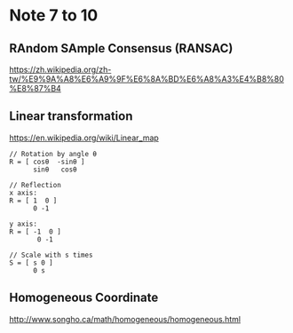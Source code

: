 # Note 7 to 10

## RAndom SAmple Consensus (RANSAC)

https://zh.wikipedia.org/zh-tw/%E9%9A%A8%E6%A9%9F%E6%8A%BD%E6%A8%A3%E4%B8%80%E8%87%B4

## Linear transformation

https://en.wikipedia.org/wiki/Linear_map

```
// Rotation by angle θ
R = [ cosθ  -sinθ ]
      sinθ   cosθ

// Reflection
x axis:
R = [ 1  0 ]
      0 -1

y axis:
R = [ -1  0 ]
       0 -1

// Scale with s times
S = [ s 0 ]
      0 s
```

## Homogeneous Coordinate

http://www.songho.ca/math/homogeneous/homogeneous.html

